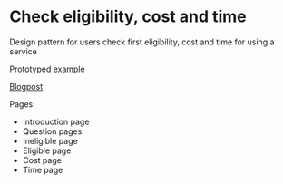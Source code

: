 # Check eligibility, cost and time

Design pattern for users check first eligibility, cost and time for using a service

[Prototyped example](https://check-eligibility-cost-time.herokuapp.com/)

[Blogpost](https://docs.google.com/a/digital.cabinet-office.gov.uk/document/d/16P131ZwQGJgpmFxlHOCDw799aOBySNZbr1lOwjXY-fc/edit?usp=sharing)

Pages:

- Introduction page
- Question pages
- Ineligible page
- Eligible page
- Cost page
- Time page
